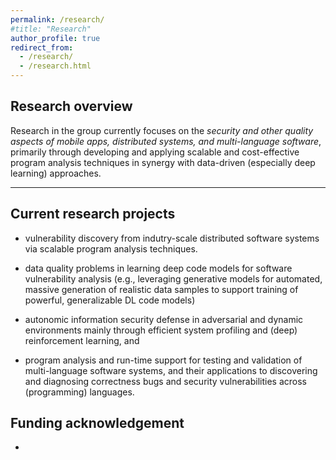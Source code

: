 ```yaml
---
permalink: /research/
#title: "Research"
author_profile: true
redirect_from: 
  - /research/
  - /research.html
---
```


## Research overview 

Research in the group currently focuses on the <em>security and other quality aspects of mobile apps, distributed systems, and multi-language software</em>, primarily through developing and applying scalable and cost-effective program analysis techniques in synergy with data-driven (especially deep learning) approaches. 

---

## Current research projects

* vulnerability discovery from indutry-scale distributed software systems via scalable program analysis techniques.

* data quality problems in learning deep code models for software vulnerability analysis (e.g., leveraging generative models for automated, massive generation of realistic data samples to support training of powerful, generalizable DL code models)

* autonomic information security defense in adversarial and dynamic environments mainly through efficient system profiling and (deep) reinforcement learning, and

* program analysis and run-time support for testing and validation of multi-language software systems, and their applications to discovering and diagnosing correctness bugs and security vulnerabilities across (programming) languages.

## Funding acknowledgement

* 

